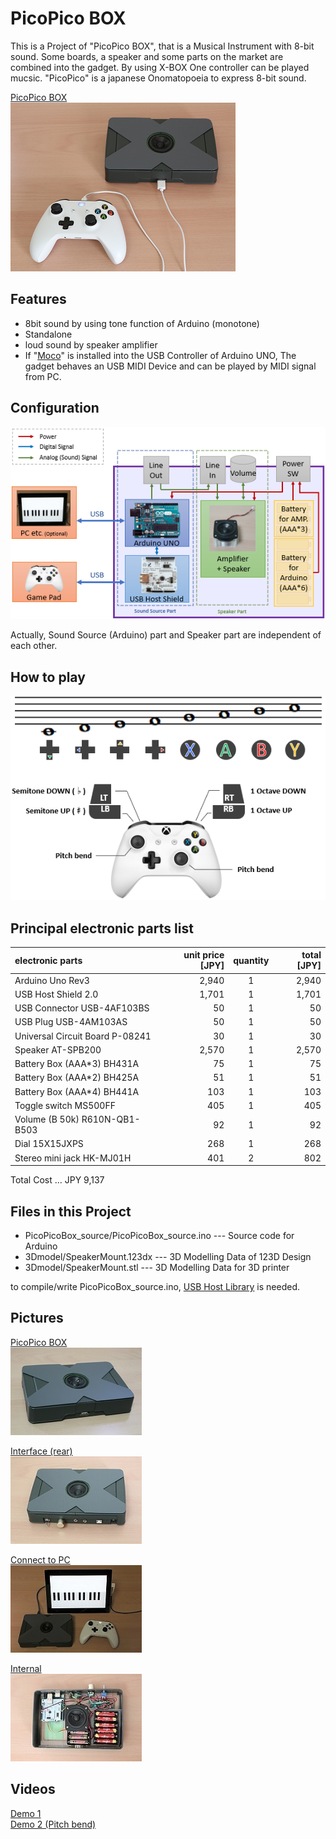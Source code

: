 PicoPico BOX
=========

This is a Project of "PicoPico BOX", that is a Musical Instrument with 8-bit sound.
Some boards, a speaker and some parts on the market are combined into the gadget.
By using X-BOX One controller can be played mucsic.
"PicoPico" is a japanese Onomatopoeia to express 8-bit sound.

[PicoPico BOX](img/PicoPicoBox.jpg)  
![PicoPico BOX](img/PicoPicoBox_thum.jpg)


## Features

+ 8bit sound by using tone function of Arduino (monotone)
+ Standalone
+ loud sound by speaker amplifier
+ If "[Moco](http://morecatlab.akiba.coocan.jp/lab/index.php/aruino/midi-firmware-for-arduino-uno-moco/)" is installed into the USB Controller of  Arduino UNO, The gadget behaves an USB MIDI Device and can be played by MIDI signal from PC.


## Configuration

![Configuration](img/Configuration.png)

Actually, Sound Source (Arduino) part and Speaker part are independent of each other.


## How to play

![How to play](img/HowToPlay.png)


## Principal electronic parts list

|electronic parts|unit price [JPY]|quantity|total [JPY]|
|:-----------|------------:|:------------:|------------:|
|Arduino Uno Rev3|2,940|1|2,940|
|USB Host Shield 2.0|1,701|1|1,701|
|USB Connector USB-4AF103BS|50|1|50|
|USB Plug USB-4AM103AS|50|1|50|
|Universal Circuit Board P-08241|30|1|30|
|Speaker AT-SPB200|2,570|1|2,570|
|Battery Box (AAA*3) BH431A|75|1|75|
|Battery Box (AAA*2) BH425A|51|1|51|
|Battery Box (AAA*4) BH441A|103|1|103|
|Toggle switch MS500FF|405|1|405|
|Volume (B 50k) R610N-QB1-B503|92|1|92|
|Dial 15X15JXPS|268|1|268|
|Stereo mini jack HK-MJ01H|401|2|802|

Total Cost ... JPY 9,137


## Files in this Project

+ PicoPicoBox_source/PicoPicoBox_source.ino --- Source code for Arduino
+ 3Dmodel/SpeakerMount.123dx --- 3D Modelling Data of 123D Design
+ 3Dmodel/SpeakerMount.stl --- 3D Modelling Data for 3D printer

to compile/write PicoPicoBox_source.ino,  [USB Host Library](https://github.com/felis/USB_Host_Shield_2.0) is needed.

## Pictures

[PicoPico BOX](img/PicoPicoBox_NoPad.jpg)  
![PicoPico BOX](img/PicoPicoBox_NoPad_thum.jpg)

[Interface (rear)](img/Interface.jpg)  
![Interface](img/Interface_thum.jpg)

[Connect to PC](img/UsbMidi.jpg)  
![Connect to PC](img/UsbMidi_thum.jpg)

[Internal](img/Internal.jpg)  
![Internal](img/Internal_thum.jpg)


## Videos

[Demo 1](https://mastodos.com/@mashigure/100610630158137810)  
[Demo 2 (Pitch bend)](https://mastodos.com/@mashigure/100684869354390235)
